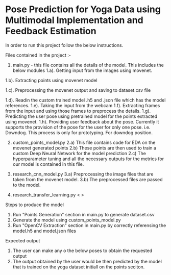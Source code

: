 # Pose Prediction for Yoga Data using Multimodal Implementation and Feedback Estimation 


In order to run this project follow the below instructions. 

Files contained in the project :-

1. main.py - this file contains all the details of the model. This includes the below modules 
1.a). Getting input from the images using movenet. 

1.b). Extracting points using movenet model

1.c). Preprocessing the movenet output and saving to dataset.csv file

1.d). Readin the custom trained model .h5 and .json file which has the model references. 
1.e). Taking the input from the webcam 
1.f). Extracting frames from the input and using those frames to preprocess the details. 
1.g). Predicting the user pose using pretrained model for the points extracted using movenet.
1.h). Providing user feedback about the pose. Currently it supports the provision of the pose for the user for only one pose. i.e. Downdog. This process is only for prototyping. For downdog position. 

2. custom_points_model.py
2.a) This file contains code for EDA on the movenet generated points 
2.b) These points are then used to train a custom Deep Neural Network for the model prediction
2.c) The hyperparameter tuning and all the necessary outputs for the metrics for our model is contained in this file.

3. research_cnn_model.py
3.a) Preprocessing the image files that are taken from the movenet model. 
3.b) The preprocessed files are passed to the model. 

4. research_transfer_learning.py 
< > 


Steps to produce the model
1. Run "Points Generation" section in main.py to generate dataset.csv
2. Generate the model using custom_points_model.py
3. Run "OpenCV Extraction" section in main.py by correctly referensing the model.h5 and model.json files 

Expected output
1. The user can make any o the below poses to obtain the requested output
2. The output obtained by the user would be then predicted by the model that is trained on the yoga dataset initiall on the points seciton.


